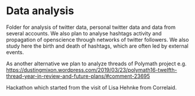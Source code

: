 # Data analysis
Folder for analysis of twitter data, personal twitter data and data from several accounts. We also plan to analyse hashtags activity and propagation of openscience through networks of twitter followers. 
We also study here the birth and death of hashtags, which are often led by external events.

As another alternative we plan to analyze threads of Polymath project e.g. https://dustingmixon.wordpress.com/2019/03/23/polymath16-twelfth-thread-year-in-review-and-future-plans/#comment-23695

Hackathon which started from the visit of Lisa Hehnke from Correlaid.
